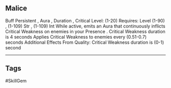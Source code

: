 ## Malice
Buff
Persistent , Aura , Duration , Critical
Level: (1-20)
Requires: Level (1-90) , (1-109) Str , (1-109) Int
While active, emits an Aura that continuously inflicts Critical Weakness on enemies in your Presence .
Critical Weakness duration is 4 seconds
Applies Critical Weakness to enemies every (0.51-0.7) seconds
Additional Effects From Quality:
Critical Weakness duration is (0-1) second

---
## Tags
#SkillGem
